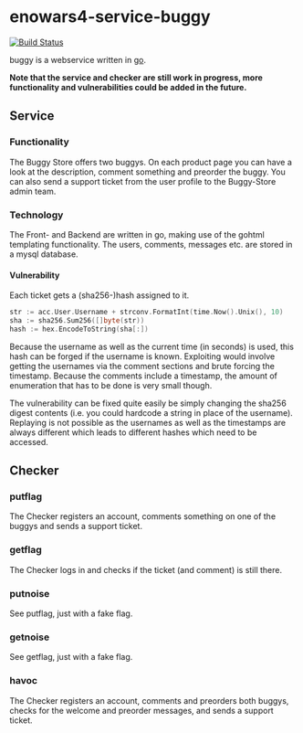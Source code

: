 # enowars4-service-buggy
[![Build Status](https://droneci.sect.tu-berlin.de/api/badges/enowars/enowars4-service-buggy/status.svg)](https://droneci.sect.tu-berlin.de/enowars/enowars4-service-buggy)


buggy is a webservice written in [go](https://golang.org/).

**Note that the service and checker are still work in progress, more functionality and vulnerabilities could be added in the future.**

## Service
### Functionality
The Buggy Store offers two buggys. On each product page you can have a look at the description, comment something and preorder the buggy.
You can also send a support ticket from the user profile to the Buggy-Store admin team.

### Technology
The Front- and Backend are written in go, making use of the gohtml templating functionality. The users, comments, messages etc. are stored in a mysql database.
#### Vulnerability
Each ticket gets a (sha256-)hash assigned to it.
```Go
str := acc.User.Username + strconv.FormatInt(time.Now().Unix(), 10)
sha := sha256.Sum256([]byte(str))
hash := hex.EncodeToString(sha[:])
```
Because the username as well as the current time (in seconds) is used, this hash can be forged if the username is known.
Exploiting would involve getting the usernames via the comment sections and brute forcing the timestamp. Because the comments include a timestamp, the amount of enumeration that has to be done is very small though.

The vulnerability can be fixed quite easily be simply changing the sha256 digest contents (i.e. you could hardcode a string in place of the username). Replaying is not possible as the usernames as well as the timestamps are always different which leads to different hashes which need to be accessed.

## Checker
### putflag
The Checker registers an account, comments something on one of the buggys and sends a support ticket.

### getflag
The Checker logs in and checks if the ticket (and comment) is still there.

### putnoise
See putflag, just with a fake flag.

### getnoise
See getflag, just with a fake flag.

### havoc
The Checker registers an account, comments and preorders both buggys, checks for the welcome and preorder messages, and sends a support ticket.

